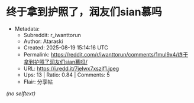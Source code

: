 # 终于拿到护照了，润友们sian慕吗

- Metadata:
  - Subreddit: r_iwanttorun
  - Author: Ataraski
  - Created: 2025-08-19 15:14:16 UTC
  - Permalink: https://reddit.com/r/iwanttorun/comments/1mul9x4/终于拿到护照了润友们sian慕吗/
  - URL: https://i.redd.it/7jelwx7xszjf1.jpeg
  - Ups: 13 | Ratio: 0.84 | Comments: 5
  - Flair: 分享帖

_(no selftext)_
